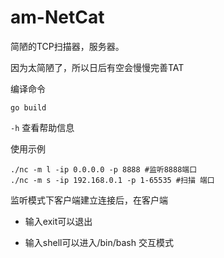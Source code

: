 # am-NetCat
简陋的TCP扫描器，服务器。

因为太简陋了，所以日后有空会慢慢完善TAT



编译命令

```
go build
```



`-h` 查看帮助信息

使用示例

```
./nc -m l -ip 0.0.0.0 -p 8888 #监听8888端口
./nc -m s -ip 192.168.0.1 -p 1-65535 #扫描 端口
```

监听模式下客户端建立连接后，在客户端

- 输入exit可以退出

- 输入shell可以进入/bin/bash 交互模式
